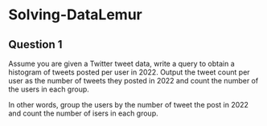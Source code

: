 # Solving-DataLemur
## Question 1
Assume you are given a Twitter tweet data, write a query to obtain a histogram of tweets posted per user in 2022. Output the tweet count per user as the number of tweets they posted in 2022 and count the number of the users in each group.

In other words, group the users by the number of tweet the post in 2022 and count the number of isers in each group.
